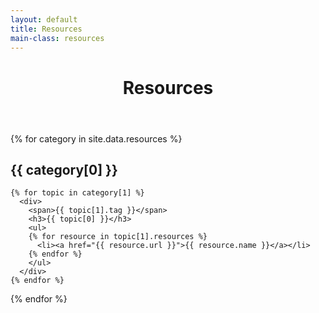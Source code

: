 ```yaml
---
layout: default
title: Resources
main-class: resources
---
```


<header>
  <h1>Resources</h1>
</header>



{% for category in site.data.resources %}

  <h2> {{ category[0] }} </h2>

  <div>

    {% for topic in category[1] %}
      <div>
        <span>{{ topic[1].tag }}</span>
        <h3>{{ topic[0] }}</h3>
        <ul>
        {% for resource in topic[1].resources %}
          <li><a href="{{ resource.url }}">{{ resource.name }}</a></li>
        {% endfor %}
        </ul>
      </div>
    {% endfor %}
  </div>
{% endfor %}
